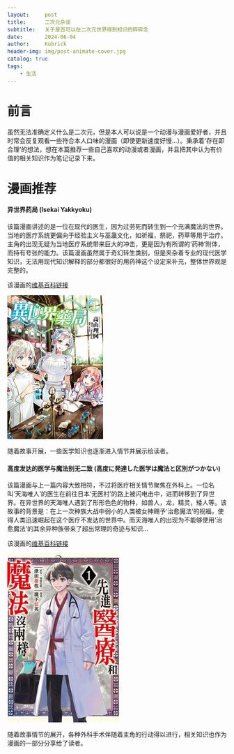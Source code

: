 ```yaml
---
layout:     post
title:      二次元杂谈
subtitle:   关于是否可以在二次元世界得到知识的碎碎念
date:       2024-06-04
author:     Kubrick
header-img: img/post-animate-cover.jpg
catalog: true
tags:
    - 生活
---
```


# 前言
虽然无法准确定义什么是二次元，但是本人可以说是一个动漫与漫画爱好者，并且时常会反复观看一些符合本人口味的漫画（即使更新速度好慢...）。秉承着‘存在即合理’的想法，想在本篇推荐一些自己喜欢的动漫或者漫画，并且把其中认为有价值的相关知识作为笔记记录下来。

# 漫画推荐

#### 异世界药局 (Isekai Yakkyoku)

该篇漫画讲述的是一位在现代的医生，因为过劳死而转生到一个充满魔法的世界。当地的医疗系统更偏向于经验主义与巫蛊文化，如祈福，祭祀，药草等用于治疗。主角的出现无疑为当地医疗系统带来巨大的冲击，更是因为有所谓的‘药神’附体，而持有夸张的能力。该篇漫画虽然属于奇幻转生类别，但是夹杂着专业的现代医学知识，无法用现代知识解释的部分都很好的用药神这个设定来补充，整体世界观是完整的。

该漫画的[维基百科链接](https://zh.wikipedia.org/wiki/%E7%95%B0%E4%B8%96%E7%95%8C%E8%97%A5%E5%B1%80)

![异世界药局封面](/img/post-yishijieyaoju-cover.jpg)

随着故事开展，一些医学知识也逐渐进入情节并展示给读者。


#### 高度发达的医学与魔法别无二致 (高度に発達した医学は魔法と区別がつかない)

该篇漫画与上一篇内容大致相符，不过将医疗相关情节聚焦在外科上。一位名叫‘天海唯人’的医生在前往日本‘无医村’的路上被闪电击中，进而转移到了异世界。在异世界的天海唯人遇到了形形色色的物种，如兽人，龙，精灵，矮人等。该故事的背景是：在上一次种族大战中弱小的人类被女神赐予‘治愈魔法’的祝福，使得人类迅速崛起在这个医疗不发达的世界中。而天海唯人的出现为不能够使用‘治愈魔法’的其余异种族带来了超出常理的奇迹与知识...

该漫画的[维基百科链接](https://zh.wikipedia.org/wiki/%E5%85%88%E9%80%B2%E9%86%AB%E7%99%82%E5%92%8C%E9%AD%94%E6%B3%95%E6%B2%92%E5%85%A9%E6%A8%A3)

![先进医疗与魔法封面](/img/post-xianjinyiliao-cover.jpg)

随着故事情节的展开，各种外科手术伴随着主角的行动得以进行，相关知识也作为漫画的一部分分享给了读者。
